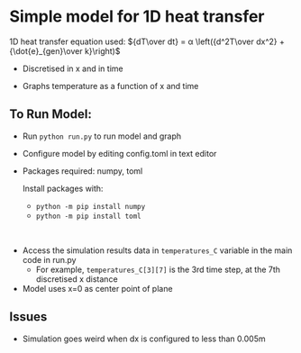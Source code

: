 ﻿# Simple model for 1D heat transfer

1D heat transfer equation used: ${dT\over dt} = α \left({d^2T\over dx^2} + {\dot{e}_{gen}\over k}\right)$

- Discretised in x and in time

- Graphs temperature as a function of x and time

## To Run Model:
- Run ```python run.py``` to run model and graph
- Configure model by editing config.toml in text editor
- Packages required: numpy, toml

  Install packages with:
  - ```python -m pip install numpy```
  - ```python -m pip install toml```
<br>
  
- Access the simulation results data in ```temperatures_C``` variable in the main code in run.py
  - For example, ```temperatures_C[3][7]``` is the 3rd time step, at the 7th discretised x distance
- Model uses x=0 as center point of plane

## Issues
- Simulation goes weird when dx is configured to less than 0.005m
